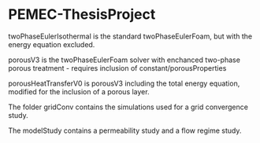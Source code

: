 # PEMEC-ThesisProject

twoPhaseEulerIsothermal is the standard twoPhaseEulerFoam, but with the energy equation excluded.

porousV3  is the twoPhaseEulerFoam solver with enchanced two-phase porous treatment - requires inclusion of constant/porousProperties

porousHeatTransferV0 is porousV3 including the total energy equation, modified for the inclusion of a porous layer.

The folder gridConv contains the simulations used for a grid convergence study.

The modelStudy contains a permeability study and a flow regime study.
